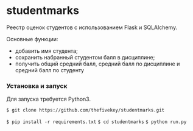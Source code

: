 # studentmarks
Реестр оценок студентов с использованием Flask и SQLAlchemy.

Основные функции:
   * добавить имя студента;
   * сохранить набранный студентом балл в дисциплине;
   * получить общий средний балл, средний балл по дисциплине и средний балл по студенту


### Установка и запуск
Для запуска требуется Python3.

`$ git clone https://github.com/thefivekey/studentmarks.git`

`$ pip install -r requirements.txt`
`$ cd studentmarks`
`$ python run.py`

